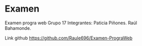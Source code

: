 # Examen
Examen progra web Grupo 17
Integrantes:
Paticia Piñones.
Raúl Bahamonde.
 
Link github https://github.com/Raule696/Examen-PrograWeb
